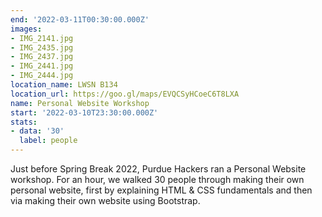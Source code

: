 ```yaml
---
end: '2022-03-11T00:30:00.000Z'
images:
- IMG_2141.jpg
- IMG_2435.jpg
- IMG_2437.jpg
- IMG_2441.jpg
- IMG_2444.jpg
location_name: LWSN B134
location_url: https://goo.gl/maps/EVQCSyHCoeC6T8LXA
name: Personal Website Workshop
start: '2022-03-10T23:30:00.000Z'
stats:
- data: '30'
  label: people
---
```


Just before Spring Break 2022, Purdue Hackers ran a Personal Website workshop. For an hour, we walked 30 people through making their own personal website, first by explaining HTML & CSS fundamentals and then via making their own website using Bootstrap.